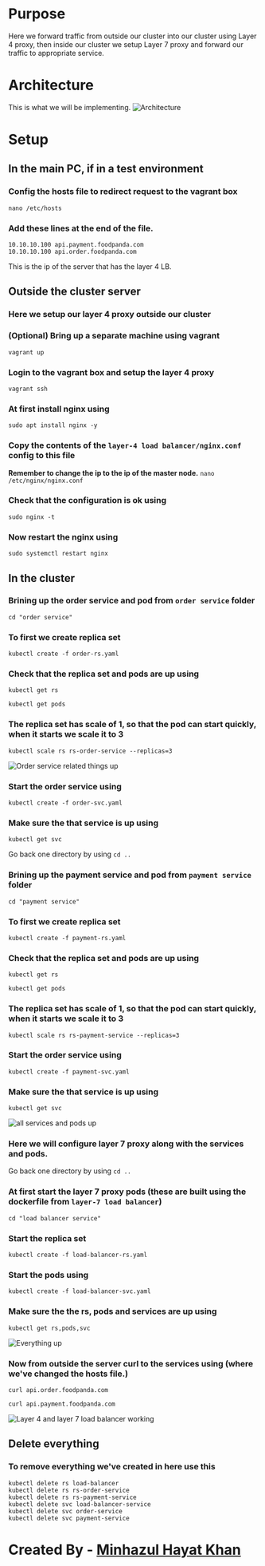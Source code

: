 # Purpose
Here we forward traffic from outside our cluster into our cluster using Layer 4 proxy, then inside our cluster we setup Layer 7 proxy and forward our traffic to appropriate service.

# Architecture
This is what we will be implementing.
![Architecture](https://raw.githubusercontent.com/minhaz1217/devops-notes/master/38.%20simulate%20ingress%20with%20nginx/images/01.%20simulating%20ingress%20with%20nginx.png)

# Setup
## In the main PC, if in a test environment
### Config the hosts file to redirect request to the vagrant box
`nano /etc/hosts`

### Add these lines at the end of the file.
```
10.10.10.100 api.payment.foodpanda.com
10.10.10.100 api.order.foodpanda.com
```
This is the ip of the server that has the layer 4 LB.
## Outside the cluster server
### Here we setup our layer 4 proxy outside our cluster
### (Optional) Bring up a separate machine using vagrant
`vagrant up`

### Login to the vagrant box and setup the layer 4 proxy
`vagrant ssh`

### At first install nginx using
`sudo apt install nginx -y`

### Copy the contents of the `layer-4 load balancer/nginx.conf` config to this file
**Remember to change the ip to the ip of the master node.**
`nano /etc/nginx/nginx.conf`

### Check that the configuration is ok using
`sudo nginx -t`

<!-- unknown directive "stream" in /etc/nginx/nginx.conf -->
<!-- load_module /usr/lib/nginx/modules/ngx_stream_module.so; at the start of the nginx.conf -->
### Now restart the nginx using
`sudo systemctl restart nginx`


## In the cluster

### Brining up the order service and pod from `order service` folder
`cd "order service"`
### To first we create replica set
`kubectl create -f order-rs.yaml`

### Check that the replica set and pods are up using
`kubectl get rs`

`kubectl get pods`

### The replica set has scale of 1, so that the pod can start quickly, when it starts we scale it to 3
`kubectl scale rs rs-order-service --replicas=3`

![Order service related things up](https://raw.githubusercontent.com/minhaz1217/devops-notes/master/38.%20simulate%20ingress%20with%20nginx/images/02.%20order%20pods%20up.png)

### Start the order service using
`kubectl create -f order-svc.yaml`

### Make sure the that service is up using
`kubectl get svc`

Go back one directory by using `cd ..`
### Brining up the payment service and pod from `payment service` folder
`cd "payment service"`
### To first we create replica set
`kubectl create -f payment-rs.yaml`

### Check that the replica set and pods are up using
`kubectl get rs`

`kubectl get pods`

### The replica set has scale of 1, so that the pod can start quickly, when it starts we scale it to 3
`kubectl scale rs rs-payment-service --replicas=3`


### Start the order service using
`kubectl create -f payment-svc.yaml`

### Make sure the that service is up using
`kubectl get svc`

![all services and pods up](https://raw.githubusercontent.com/minhaz1217/devops-notes/master/38.%20simulate%20ingress%20with%20nginx/images/03.%20all%20pods%20rs%20and%20services%20are%20up.png)

### Here we will configure layer 7 proxy along with the services and pods.
Go back one directory by using `cd ..`
### At first start the layer 7 proxy pods (these are built using the dockerfile from `layer-7 load balancer`) 
`cd "load balancer service"`

### Start the replica set
`kubectl create -f load-balancer-rs.yaml`

### Start the pods using
`kubectl create -f load-balancer-svc.yaml`

### Make sure the the rs, pods and services are up using
`kubectl get rs,pods,svc`

![Everything up](https://raw.githubusercontent.com/minhaz1217/devops-notes/master/38.%20simulate%20ingress%20with%20nginx/images/04.%20every%20thing%20is%20up.png)

### Now from outside the server curl to the services using (where we've changed the hosts file.)
`curl api.order.foodpanda.com`

`curl api.payment.foodpanda.com`

<!-- for (($i = 0); $i -lt 10; $i++){ 
    curl.exe api.order.foodpanda.com
    "" 
}

for (($i = 0); $i -lt 10; $i++){ 
    curl.exe api.payment.foodpanda.com
    "" 
} -->

![Layer 4 and layer 7 load balancer working](https://raw.githubusercontent.com/minhaz1217/devops-notes/master/38.%20simulate%20ingress%20with%20nginx/images/05.%20working%20correctly.png)


## Delete everything
### To remove everything we've created in here use this
```
kubectl delete rs load-balancer
kubectl delete rs rs-order-service
kubectl delete rs rs-payment-service
kubectl delete svc load-balancer-service
kubectl delete svc order-service
kubectl delete svc payment-service
```


#
# Created By - [Minhazul Hayat Khan](https://github.com/minhaz1217)

